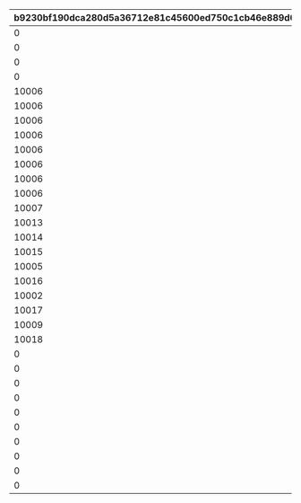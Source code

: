 |b9230bf190dca280d5a36712e81c45600ed750c1cb46e889d0fd06e33046a3de|5623b7632c50622964f9c23b478273cea99cb7d4bda1fbaa2deef273f5a00b6c|1a22f6b5be7f94cd1ca25a2b4d9d94bd3b027236827693d56578e1e15a452030|6c04472f57aa324c1fde8d7195fbb308011dde5efa66ac10ed22ed6de6703436|32a1ac3afa32064b276c5c1c8b853296e99c1937703776eba4443a4c0f91433a|e83b822c0b3e58109b662f5ddbce7461e2601e5d50973e2b150a35e0a9001f83|7042b6a905e31c077e3ffb093ce4651b9a29bce2a7f0e95aca0b1c144f9f157e|af105ca781aed052e2c04f6ca31a10df44bd0876104b49b3b34897563929b8c5|e06d60a723a2c2572fdfa95cbddd9b455efb295258d1488037d3ded7b9956e8a|d68c9404e29624ea9c1499fef3cde8e5a52e3cb51ad72c46639fdd141201a9c0|987a0d7560b48f119a9a6acb7388ddb52006e44477652e6ffe66793c9a3a056e|
| --- | --- | --- | --- | --- | --- | --- | --- | --- | --- | --- |
|0|10001|50047|0|0|10002|0|0|0|0|10003|
|0|10001|50051|0|0|10002|0|0|0|0|10003|
|0|10001|50061|0|0|10002|0|10004|0|0|10003|
|0|10001|50067|0|0|10002|0|10005|0|0|10003|
|10006|10001|50079|0|0|10002|0|10005|0|0|10003|
|10006|10001|50084|0|0|10002|0|10005|0|10007|10003|
|10006|10001|50094|0|0|10002|0|10005|10008|10007|10003|
|10006|10001|50108|10009|0|10002|0|10005|10008|10007|10003|
|10006|10001|50116|10009|0|10002|0|10005|10008|10007|10003|
|10006|10001|50119|10009|10010|10002|0|10005|10008|10007|10003|
|10006|10001|50129|10009|10010|10002|0|10005|10008|10007|10003|
|10006|10001|50140|10009|10010|10002|10011|10005|10008|10007|10003|
|10007|10002|50151|10010|10011|10003|10012|10006|10009|10008|10005|
|10013|10009|50162|0|0|10010|0|10012|0|0|10011|
|10014|10010|50172|0|0|10011|0|10013|0|0|10012|
|10015|10011|50183|0|0|10012|0|10014|0|0|10013|
|10005|10013|50190|0|0|10014|0|10007|0|0|10015|
|10016|10012|50195|0|0|10013|0|10015|0|0|10014|
|10002|10014|50200|0|0|10015|0|10003|0|0|10016|
|10017|10013|50217|0|0|10014|0|10016|0|0|10015|
|10009|10015|50231|0|0|10016|0|10010|0|0|10017|
|10018|10014|50237|0|0|10015|0|10017|0|0|10016|
|0|10019|50248|0|0|0|0|0|0|0|0|
|0|10011|50261|0|0|0|0|0|0|0|0|
|0|10020|50267|0|0|0|0|0|0|0|0|
|0|10021|50278|0|0|0|0|0|0|0|0|
|0|10006|50291|0|0|0|0|0|0|0|0|
|0|10022|50298|0|0|0|0|0|0|0|0|
|0|10023|50309|0|0|0|0|0|0|0|0|
|0|10024|50321|0|0|0|0|0|0|0|0|
|0|10025|50331|0|0|0|0|0|0|0|0|
|0|10026|50341|0|0|0|0|0|0|0|0|